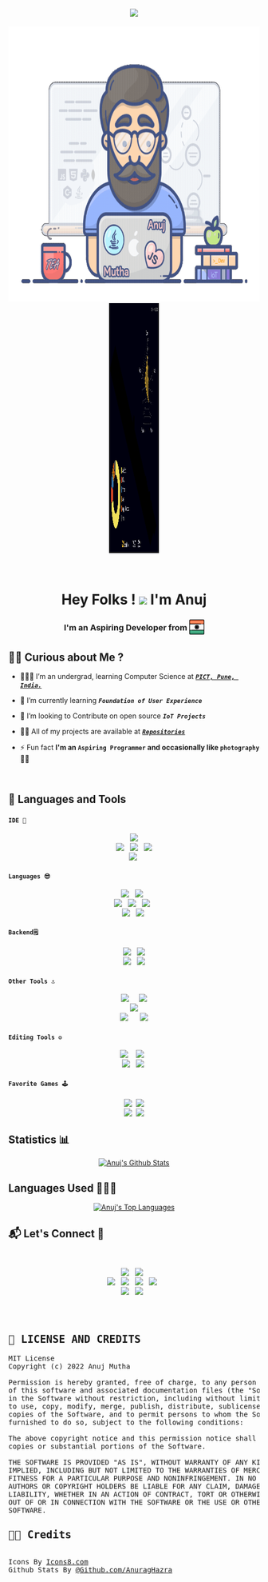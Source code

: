 <br/>
<div align="center">
<img src = "https://komarev.com/ghpvc/?username=AnujMutha&color=brightgreen&style=flat-square"/>
</div>
<br/>
<div align="center">
<img src="assets/coder.gif" width="700px" height="550px">
<img src="profile-3d-contrib/profile-night-rainbow.svg" width="100vh" height="500px">
</div>
<br/>
<br/>
<h1 align="center">Hey Folks ! <img src="https://raw.githubusercontent.com/MartinHeinz/MartinHeinz/master/wave.gif" width="30px"> I'm Anuj</h1>
<h3 align="center">I'm an Aspiring Developer from <sub><sub><img src="assets/india_flag.png" width="30px"></sub></sub></h3>

## 🙋‍♂️ Curious about Me ? 
- 👨🏻‍🎓 I’m an undergrad, learning Computer Science at **_[`PICT, Pune, India.`](https://pict.edu/about_us/)_** 

- 🔭 I’m currently learning **_`Foundation of User Experience`_**

- 👯 I’m looking to Contribute on open source **_`IoT Projects`_**

- 👨‍💻 All of my projects are available at **_[`Repositories`](https://github.com/AnujMutha?tab=repositories)_**

- ⚡ Fun fact **I'm an `Aspiring Programmer` and occasionally like `photography` 🎥📸**
<br/>

## 🚀 Languages and Tools

#### `IDE 📝`
<div align="center" >
  <img src="https://img.icons8.com/color/48/000000/jetbrains.svg"/>
   <br/>
  <img src="https://img.icons8.com/color/48/000000/atom-editor.svg"/>&nbsp;&nbsp;
  <img src="https://img.icons8.com/fluency/48/000000/sublime-text.svg"/>&nbsp;&nbsp;
  <img src="https://img.icons8.com/color/48/000000/visual-studio-code-2019.svg"/>
   <br/>
  <img src="https://img.icons8.com/color/48/000000/android-studio--v3.svg"/>&nbsp;
</div>

#### `Languages 😎`
<div align="center" >
<img src="https://img.icons8.com/color/48/000000/java.svg"/>&nbsp;&nbsp;
<img src="https://img.icons8.com/color/48/000000/python.svg"/>&nbsp;&nbsp;
<br/>
<img src="https://img.icons8.com/color/48/000000/javascript--v2.svg"/>&nbsp;&nbsp;
<img src="https://img.icons8.com/officexs/48/000000/php-logo.svg"/>&nbsp;&nbsp;
<img src="https://img.icons8.com/color/48/000000/html-5--v1.svg"/>&nbsp;&nbsp;
<br/>
<img src="https://img.icons8.com/color/48/000000/c-programming.svg"/>&nbsp;&nbsp;
<img src="https://img.icons8.com/color/48/000000/c-plus-plus-logo.svg"/>&nbsp;
</div>

#### `Backend🗒️`
<div align="center" >
<img src="https://img.icons8.com/plasticine/50/000000/oracle-pl-sql--v3.svg"/>&nbsp;&nbsp;
<img src="https://img.icons8.com/color/48/000000/firebase.svg"/>
<br/>
<img src="https://img.icons8.com/color/48/000000/mongodb.svg"/>&nbsp;&nbsp;
<img src="https://img.icons8.com/color/48/000000/mysql-logo.svg"/>
<br/>
</div>

#### `Other Tools ⚓`
<div align="center" >
<img src="https://img.icons8.com/fluency/48/000000/github.svg"/>&nbsp;&nbsp;&nbsp;
&nbsp;<img src="https://img.icons8.com/color/48/000000/git.svg"/>
<br/>
<img src="https://img.icons8.com/color/48/000000/airbnb.svg"/>
<br/>
<img src="https://img.icons8.com/fluency/48/000000/arduino.svg"/>&nbsp;&nbsp;&nbsp;&nbsp;&nbsp;
<img src="https://img.icons8.com/officel/48/000000/raspberry-pi.svg"/>
</div>

#### `Editing Tools ⚙️` 
<div align="center" >
<img src="https://img.icons8.com/fluency/48/000000/adobe-photoshop.svg"/>&nbsp;&nbsp;
&nbsp;<img src="https://img.icons8.com/color/48/000000/adobe-after-effects--v1.svg"/>&nbsp;&nbsp;
<br/>
<img src="https://img.icons8.com/color/48/000000/adobe-lightroom--v1.svg"/>&nbsp;&nbsp;
<img src="https://img.icons8.com/color/48/000000/figma--v1.svg"/>&nbsp;
</div>

#### `Favorite Games 🕹️`
<div align="center" >
<img src="https://img.icons8.com/fluency/48/000000/gta-5.png"/>&nbsp;
<img src="https://img.icons8.com/fluency/48/000000/pubg.png"/>
<br/>
<img src="https://img.icons8.com/fluency/48/000000/hitman.png"/>&nbsp;
<img src="https://img.icons8.com/color/48/000000/valorant.svg"/>
</div>

<h2 align="start">Statistics 📊</h2>
<p align="center">
    <a href="https://github.com/AnujMutha"><img alt="Anuj's Github Stats" src="https://github-readme-stats.vercel.app/api?username=AnujMutha&bg_color=30,642B73,C6426E&title_color=fff&text_color=fff&show_icons=true&icon_color=fff&border_radius=20&border_color=fff&include_all_commits=true&line_height=25&custom_title=Anuj%20Mutha%27s%20Github%20Stats" /></a> 
</p>
<h2 align="start">Languages Used 👨🏻‍💻</h2>
<p align="center">
        <a href="https://github.com/AnujMutha"><img alt="Anuj's Top Languages" src="https://github-readme-stats.vercel.app/api/top-langs/?username=AnujMutha&layout=compact&langs_count=10&bg_color=30,4776E6,8E54E9&text_color=fff&title_color=fff&border_radius=20&card_width=445" /></a>
</p>

<h2 align="start">📬 Let's Connect 🔗</h2>
<br/>
<p align="center">
    <a href="https://www.linkedin.com/in/anujmutha/"><img src="https://img.icons8.com/stickers/48/000000/linkedin.svg"/></a>&nbsp;&nbsp;
    <a href="https://www.facebook.com/anuj.mutha.31/"><img src="https://img.icons8.com/stickers/48/000000/facebook-new--v1.svg"/></a>&nbsp;&nbsp;
    <br/>
    <a href="https://www.instagram.com/anuj.mutha/"><img src="https://img.icons8.com/stickers/48/000000/instagram-new--v2.svg"/></a>&nbsp;&nbsp;
    <a href="https://twitter.com/anuj_mutha"><img src="https://img.icons8.com/stickers/48/000000/twitter.svg"/></a>&nbsp;&nbsp;
    <a href="mailto:mutha.am16@gmail.com"><img src="https://img.icons8.com/stickers/48/000000/gmail-new.svg"/></a>&nbsp;&nbsp;
    <a href="https://github.com/AnujMutha"><img src="https://img.icons8.com/stickers/48/000000/github.svg"/></a>&nbsp;&nbsp;
    <br/>
    <a href="https://t.me/AnujMutha"><img src="https://img.icons8.com/stickers/48/000000/telegram-app.svg"/></a>&nbsp;&nbsp;
    <a href="https://anujmutha.github.io/Portfolio/"><img src="https://img.icons8.com/stickers/48/000000/domain.png"/></a>&nbsp;&nbsp;

</p> 
<br/>

<pre align="start"><h2>🔑 LICENSE AND CREDITS</h2>MIT License<br/>Copyright (c) 2022 Anuj Mutha

Permission is hereby granted, free of charge, to any person obtaining a copy
of this software and associated documentation files (the "Software"), to deal
in the Software without restriction, including without limitation the rights
to use, copy, modify, merge, publish, distribute, sublicense, and/or sell
copies of the Software, and to permit persons to whom the Software is
furnished to do so, subject to the following conditions:

The above copyright notice and this permission notice shall be included in all
copies or substantial portions of the Software.

THE SOFTWARE IS PROVIDED "AS IS", WITHOUT WARRANTY OF ANY KIND, EXPRESS OR
IMPLIED, INCLUDING BUT NOT LIMITED TO THE WARRANTIES OF MERCHANTABILITY,
FITNESS FOR A PARTICULAR PURPOSE AND NONINFRINGEMENT. IN NO EVENT SHALL THE
AUTHORS OR COPYRIGHT HOLDERS BE LIABLE FOR ANY CLAIM, DAMAGES OR OTHER
LIABILITY, WHETHER IN AN ACTION OF CONTRACT, TORT OR OTHERWISE, ARISING FROM,
OUT OF OR IN CONNECTION WITH THE SOFTWARE OR THE USE OR OTHER DEALINGS IN THE
SOFTWARE.
<h2 align="start">👏🏻 Credits</h2>
Icons By <a href="https://icons8.com/">Icons8.com</a>
Github Stats By <a href="https://github.com/anuraghazra/github-readme-stats">@Github.com/AnuragHazra</a>

</pre>
